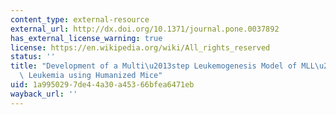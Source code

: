 ```yaml
---
content_type: external-resource
external_url: http://dx.doi.org/10.1371/journal.pone.0037892
has_external_license_warning: true
license: https://en.wikipedia.org/wiki/All_rights_reserved
status: ''
title: "Development of a Multi\u2013step Leukemogenesis Model of MLL\u2013rearranged\
  \ Leukemia using Humanized Mice"
uid: 1a995029-7de4-4a30-a453-66bfea6471eb
wayback_url: ''
---
```

